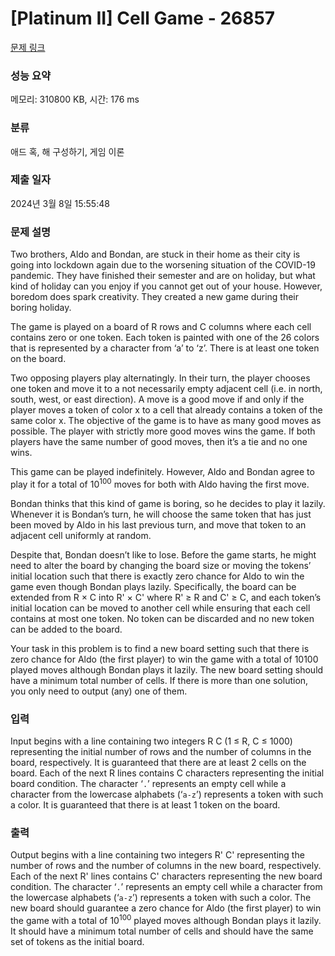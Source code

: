 # [Platinum II] Cell Game - 26857 

[문제 링크](https://www.acmicpc.net/problem/26857) 

### 성능 요약

메모리: 310800 KB, 시간: 176 ms

### 분류

애드 혹, 해 구성하기, 게임 이론

### 제출 일자

2024년 3월 8일 15:55:48

### 문제 설명

<p>Two brothers, Aldo and Bondan, are stuck in their home as their city is going into lockdown again due to the worsening situation of the COVID-19 pandemic. They have finished their semester and are on holiday, but what kind of holiday can you enjoy if you cannot get out of your house. However, boredom does spark creativity. They created a new game during their boring holiday.</p>

<p>The game is played on a board of R rows and C columns where each cell contains zero or one token. Each token is painted with one of the 26 colors that is represented by a character from ‘a’ to ‘z’. There is at least one token on the board.</p>

<p>Two opposing players play alternatingly. In their turn, the player chooses one token and move it to a not necessarily empty adjacent cell (i.e. in north, south, west, or east direction). A move is a good move if and only if the player moves a token of color x to a cell that already contains a token of the same color x. The objective of the game is to have as many good moves as possible. The player with strictly more good moves wins the game. If both players have the same number of good moves, then it’s a tie and no one wins.</p>

<p>This game can be played indefinitely. However, Aldo and Bondan agree to play it for a total of 10<sup>100</sup> moves for both with Aldo having the first move.</p>

<p>Bondan thinks that this kind of game is boring, so he decides to play it lazily. Whenever it is Bondan’s turn, he will choose the same token that has just been moved by Aldo in his last previous turn, and move that token to an adjacent cell uniformly at random.</p>

<p>Despite that, Bondan doesn’t like to lose. Before the game starts, he might need to alter the board by changing the board size or moving the tokens’ initial location such that there is exactly zero chance for Aldo to win the game even though Bondan plays lazily. Specifically, the board can be extended from R × C into R' × C' where R' ≥ R and C' ≥ C, and each token’s initial location can be moved to another cell while ensuring that each cell contains at most one token. No token can be discarded and no new token can be added to the board.</p>

<p>Your task in this problem is to find a new board setting such that there is zero chance for Aldo (the first player) to win the game with a total of 10100 played moves although Bondan plays it lazily. The new board setting should have a minimum total number of cells. If there is more than one solution, you only need to output (any) one of them.</p>

### 입력 

 <p>Input begins with a line containing two integers R C (1 ≤ R, C ≤ 1000) representing the initial number of rows and the number of columns in the board, respectively. It is guaranteed that there are at least 2 cells on the board. Each of the next R lines contains C characters representing the initial board condition. The character ‘<code>.</code>’ represents an empty cell while a character from the lowercase alphabets (‘<code>a-z</code>’) represents a token with such a color. It is guaranteed that there is at least 1 token on the board.</p>

### 출력 

 <p>Output begins with a line containing two integers R' C' representing the number of rows and the number of columns in the new board, respectively. Each of the next R' lines contains C' characters representing the new board condition. The character ‘<code>.</code>’ represents an empty cell while a character from the lowercase alphabets (‘<code>a-z</code>’) represents a token with such a color. The new board should guarantee a zero chance for Aldo (the first player) to win the game with a total of 10<sup>100</sup> played moves although Bondan plays it lazily. It should have a minimum total number of cells and should have the same set of tokens as the initial board.</p>

